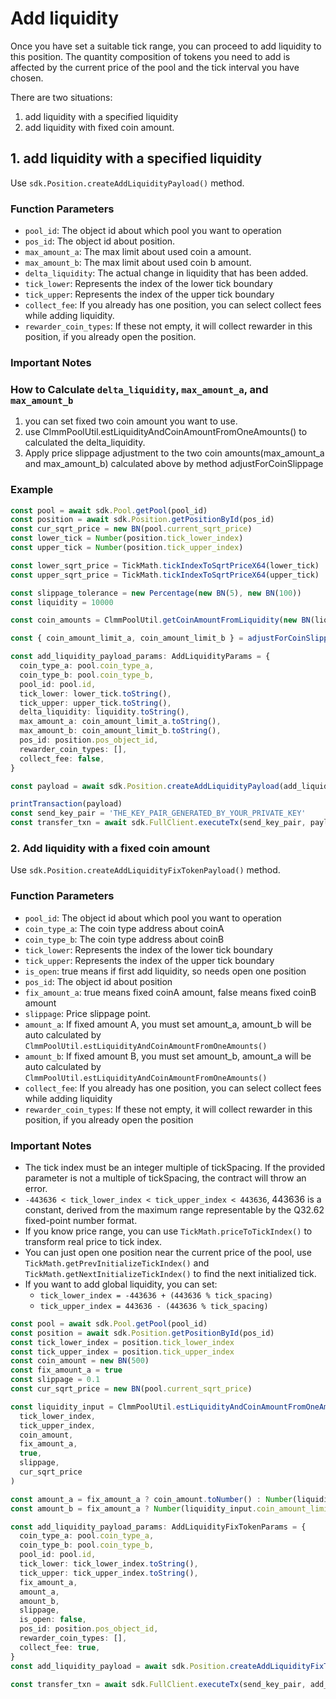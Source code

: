 # Add liquidity

Once you have set a suitable tick range, you can proceed to add liquidity to this position. The quantity composition of tokens you need to add is affected by the current price of the pool and the tick interval you have chosen.

There are two situations:

1. add liquidity with a specified liquidity
2. add liquidity with fixed coin amount.

## 1. add liquidity with a specified liquidity

Use `sdk.Position.createAddLiquidityPayload()` method.

### Function Parameters

- `pool_id`: The object id about which pool you want to operation
- `pos_id`: The object id about position.
- `max_amount_a`: The max limit about used coin a amount.
- `max_amount_b`: The max limit about used coin b amount.
- `delta_liquidity`: The actual change in liquidity that has been added.
- `tick_lower`: Represents the index of the lower tick boundary
- `tick_upper`: Represents the index of the upper tick boundary
- `collect_fee`: If you already has one position, you can select collect fees while adding liquidity.
- `rewarder_coin_types`: If these not empty, it will collect rewarder in this position, if you already open the position.

### Important Notes

### How to Calculate `delta_liquidity`, `max_amount_a`, and `max_amount_b`

1. you can set fixed two coin amount you want to use.
2. use ClmmPoolUtil.estLiquidityAndCoinAmountFromOneAmounts() to calculated the delta_liquidity.
3. Apply price slippage adjustment to the two coin amounts(max_amount_a and max_amount_b) calculated above by method adjustForCoinSlippage

### Example

```typescript
const pool = await sdk.Pool.getPool(pool_id)
const position = await sdk.Position.getPositionById(pos_id)
const cur_sqrt_price = new BN(pool.current_sqrt_price)
const lower_tick = Number(position.tick_lower_index)
const upper_tick = Number(position.tick_upper_index)

const lower_sqrt_price = TickMath.tickIndexToSqrtPriceX64(lower_tick)
const upper_sqrt_price = TickMath.tickIndexToSqrtPriceX64(upper_tick)

const slippage_tolerance = new Percentage(new BN(5), new BN(100))
const liquidity = 10000

const coin_amounts = ClmmPoolUtil.getCoinAmountFromLiquidity(new BN(liquidity), cur_sqrt_price, lower_sqrt_price, upper_sqrt_price, false)

const { coin_amount_limit_a, coin_amount_limit_b } = adjustForCoinSlippage(coin_amounts, slippage_tolerance, true)

const add_liquidity_payload_params: AddLiquidityParams = {
  coin_type_a: pool.coin_type_a,
  coin_type_b: pool.coin_type_b,
  pool_id: pool.id,
  tick_lower: lower_tick.toString(),
  tick_upper: upper_tick.toString(),
  delta_liquidity: liquidity.toString(),
  max_amount_a: coin_amount_limit_a.toString(),
  max_amount_b: coin_amount_limit_b.toString(),
  pos_id: position.pos_object_id,
  rewarder_coin_types: [],
  collect_fee: false,
}

const payload = await sdk.Position.createAddLiquidityPayload(add_liquidity_payload_params)

printTransaction(payload)
const send_key_pair = 'THE_KEY_PAIR_GENERATED_BY_YOUR_PRIVATE_KEY'
const transfer_txn = await sdk.FullClient.executeTx(send_key_pair, payload, true)
```

### 2. Add liquidity with a fixed coin amount

Use `sdk.Position.createAddLiquidityFixTokenPayload()` method.

### Function Parameters

- `pool_id`: The object id about which pool you want to operation
- `coin_type_a`: The coin type address about coinA
- `coin_type_b`: The coin type address about coinB
- `tick_lower`: Represents the index of the lower tick boundary
- `tick_upper`: Represents the index of the upper tick boundary
- `is_open`: true means if first add liquidity, so needs open one position
- `pos_id`: The object id about position
- `fix_amount_a`: true means fixed coinA amount, false means fixed coinB amount
- `slippage`: Price slippage point.
- `amount_a`: If fixed amount A, you must set amount_a, amount_b will be auto calculated by `ClmmPoolUtil.estLiquidityAndCoinAmountFromOneAmounts()`
- `amount_b`: If fixed amount B, you must set amount_b, amount_a will be auto calculated by `ClmmPoolUtil.estLiquidityAndCoinAmountFromOneAmounts()`
- `collect_fee`: If you already has one position, you can select collect fees while adding liquidity
- `rewarder_coin_types`: If these not empty, it will collect rewarder in this position, if you already open the position

### Important Notes

- The tick index must be an integer multiple of tickSpacing. If the provided parameter is not a multiple of tickSpacing, the contract will throw an error.
- `-443636 < tick_lower_index < tick_upper_index < 443636`, 443636 is a constant, derived from the maximum range representable by the Q32.62 fixed-point number format.
- If you know price range, you can use `TickMath.priceToTickIndex()` to transform real price to tick index.
- You can just open one position near the current price of the pool, use `TickMath.getPrevInitializeTickIndex()` and `TickMath.getNextInitializeTickIndex()` to find the next initialized tick.
- If you want to add global liquidity, you can set:
  - `tick_lower_index = -443636 + (443636 % tick_spacing)`
  - `tick_upper_index = 443636 - (443636 % tick_spacing)`

```typescript
const pool = await sdk.Pool.getPool(pool_id)
const position = await sdk.Position.getPositionById(pos_id)
const tick_lower_index = position.tick_lower_index
const tick_upper_index = position.tick_upper_index
const coin_amount = new BN(500)
const fix_amount_a = true
const slippage = 0.1
const cur_sqrt_price = new BN(pool.current_sqrt_price)

const liquidity_input = ClmmPoolUtil.estLiquidityAndCoinAmountFromOneAmounts(
  tick_lower_index,
  tick_upper_index,
  coin_amount,
  fix_amount_a,
  true,
  slippage,
  cur_sqrt_price
)

const amount_a = fix_amount_a ? coin_amount.toNumber() : Number(liquidity_input.coin_amount_limit_a)
const amount_b = fix_amount_a ? Number(liquidity_input.coin_amount_limit_b) : coin_amount.toNumber()

const add_liquidity_payload_params: AddLiquidityFixTokenParams = {
  coin_type_a: pool.coin_type_a,
  coin_type_b: pool.coin_type_b,
  pool_id: pool.id,
  tick_lower: tick_lower_index.toString(),
  tick_upper: tick_upper_index.toString(),
  fix_amount_a,
  amount_a,
  amount_b,
  slippage,
  is_open: false,
  pos_id: position.pos_object_id,
  rewarder_coin_types: [],
  collect_fee: true,
}
const add_liquidity_payload = await sdk.Position.createAddLiquidityFixTokenPayload(add_liquidity_payload_params)

const transfer_txn = await sdk.FullClient.executeTx(send_key_pair, add_liquidity_payload, true)
```
